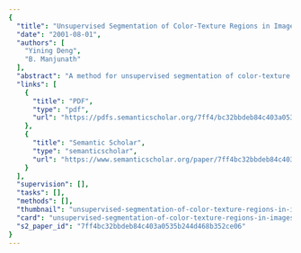```yaml
---
{
  "title": "Unsupervised Segmentation of Color-Texture Regions in Images and Video",
  "date": "2001-08-01",
  "authors": [
    "Yining Deng",
    "B. Manjunath"
  ],
  "abstract": "A method for unsupervised segmentation of color-texture regions in images and video is presented. This method, which we refer to as JSEG, consists of two independent steps: color quantization and spatial segmentation. In the first step, colors in the image are quantized to several representative classes that can be used to differentiate regions in the image. The image pixels are then replaced by their corresponding color class labels, thus forming a class-map of the image. The focus of this work is on spatial segmentation, where a criterion for \"good\" segmentation using the class-map is proposed. Applying the criterion to local windows in the class-map results in the \"J-image,\" in which high and low values correspond to possible boundaries and interiors of color-texture regions. A region growing method is then used to segment the image based on the multiscale J-images. A similar approach is applied to video sequences. An additional region tracking scheme is embedded into the region growing process to achieve consistent segmentation and tracking results, even for scenes with nonrigid object motion. Experiments show the robustness of the JSEG algorithm on real images and video.",
  "links": [
    {
      "title": "PDF",
      "type": "pdf",
      "url": "https://pdfs.semanticscholar.org/7ff4/bc32bbdeb84c403a0535b244d468b352ce06.pdf"
    },
    {
      "title": "Semantic Scholar",
      "type": "semanticscholar",
      "url": "https://www.semanticscholar.org/paper/7ff4bc32bbdeb84c403a0535b244d468b352ce06"
    }
  ],
  "supervision": [],
  "tasks": [],
  "methods": [],
  "thumbnail": "unsupervised-segmentation-of-color-texture-regions-in-images-and-video-thumb.jpg",
  "card": "unsupervised-segmentation-of-color-texture-regions-in-images-and-video-card.jpg",
  "s2_paper_id": "7ff4bc32bbdeb84c403a0535b244d468b352ce06"
}
---
```


